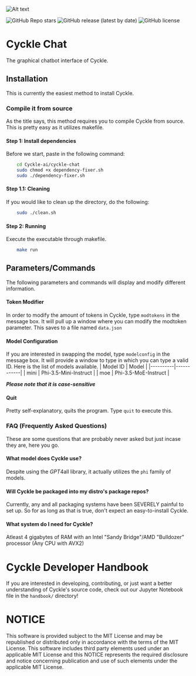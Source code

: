 ![Alt text](https://github.com/vaultdweller-2287/Cyckle-ai/blob/main/.github/cycklelogo.jpg)

![GitHub Repo stars](https://img.shields.io/github/stars/vaultdweller-2287/Cyckle-ai?style=for-the-badge)
![GitHub release (latest by date)](https://img.shields.io/github/v/release/vaultdweller-2287/Cyckle-ai?style=for-the-badge)
![GitHub license](https://img.shields.io/github/license/vaultdweller-2287/Cyckle-ai?style=for-the-badge)

# Cyckle Chat

The graphical chatbot interface of Cyckle.

## Installation

This is currently the easiest method to install Cyckle.

### Compile it from source

As the title says, this method requires you to compile Cyckle from source. This is pretty easy as it utilizes makefile.

#### Step 1: Install dependencies

Before we start, paste in the following command:
```bash
    cd Cyckle-ai/cyckle-chat
    sudo chmod +x dependency-fixer.sh
    sudo ./dependency-fixer.sh
```
#### Step 1.1: Cleaning

If you would like to clean up the directory, do the following:
```bash
    sudo ./clean.sh
```

#### Step 2: Running

Execute the executable through makefile.
```bash
    make run
```

## Parameters/Commands
The following parameters and commands will display and modify different information.

#### Token Modifier
In order to modify the amount of tokens in Cyckle, type ```modtokens``` in the message box. It will pull up a window where you can modify the modtoken parameter. This saves to a file named ```data.json```

#### Model Configuration
If you are interested in swapping the model, type ```modelconfig``` in the message box. It will provide a window to type in which you can type a valid ID. Here is the list of models available.
| Model ID |    Model   |
|----------|------------|
|   mini   | Phi-3.5-Mini-Instruct |
|   moe    | Phi-3.5-MoE-Instruct |

***Please note that it is case-sensitive***

#### Quit
Pretty self-explanatory, quits the program. Type ```quit``` to execute this.

### FAQ (Frequently Asked Questions)
These are some questions that are probably never asked but just incase they are, here you go.

#### What model does Cyckle use?
Despite using the *GPT*4all library, it actually utilizes the ```phi``` family of models.

#### Will Cyckle be packaged into my distro's package repos?
Currently, any and all packaging systems have been SEVERELY painful to set up. So for as long as that is true, don't expect an easy-to-install Cyckle.

#### What system do I need for Cyckle?
Atleast 4 gigabytes of RAM with an Intel "Sandy Bridge"/AMD "Bulldozer" processor (Any CPU with AVX2)

# Cyckle Developer Handbook
If you are interested in developing, contributing, or just want a better understanding of Cyckle's source code, check out our Jupyter Notebook file in the ```handbook/``` directory! 

# NOTICE
This software is provided subject to the MIT License and may be republished or distributed only in accordance with the terms of the MIT License. 
This software includes third party elements used under an applicable MIT License and this NOTICE represents the required disclosure and notice concerning publication and use of such elements under the applicable MIT License.   
